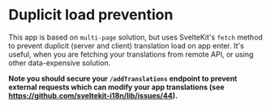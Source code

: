 # Duplicit load prevention
This app is based on `multi-page` solution, but uses SvelteKit's `fetch` method to prevent duplicit (server and client) translation load on app enter. It's useful, when you are fetching your translations from remote API, or using other data-expensive solution.

__Note you should secure your `/addTranslations` endpoint to prevent external requests which can modify your app translations (see https://github.com/sveltekit-i18n/lib/issues/44).__
